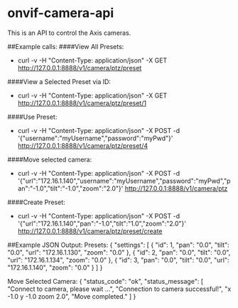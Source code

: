 # onvif-camera-api
This is an API to control the Axis cameras.

##Example calls:
####View All Presets:
* curl -v -H "Content-Type: application/json" -X GET http://127.0.0.1:8888/v1/camera/ptz/preset

####View a Selected Preset via ID: 
* curl -v -H "Content-Type: application/json" -X GET http://127.0.0.1:8888/v1/camera/ptz/preset/1

####Use Preset:
* curl -v -H "Content-Type: application/json" -X POST -d '{"username":"myUsername","password":"myPwd"}' http://127.0.0.1:8888/v1/camera/ptz/preset/4

####Move selected camera:
* curl -v  -H "Content-Type: application/json" -X POST -d '{"url":"172.16.1.140","username":"myUsername","password":"myPwd","pan":"-1.0","tilt":"-1.0","zoom":"2.0"}' http://127.0.0.1:8888/v1/camera/ptz

####Create Preset:
* curl -v -H "Content-Type: application/json" -X POST -d '{"url":"172.16.1.140","pan":"-1.0","tilt":"1.0","zoom":"2.0"}' http://127.0.0.1:8888/v1/camera/ptz/preset/create


##Example JSON Output:
Presets:
{
  "settings": [
    {
      "id": 1,
      "pan": "0.0",
      "tilt": "0.0",
      "url": "172.16.1.130",
      "zoom": "0.0"
    },
    {
      "id": 2,
      "pan": "0.0",
      "tilt": "0.0",
      "url": "172.16.1.134",
      "zoom": "0.0"
    },
    {
      "id": 3,
      "pan": "0.0",
      "tilt": "0.0",
      "url": "172.16.1.140",
      "zoom": "0.0"
    }
  ]
}

Move Selected Camera:
{
  "status_code": "ok",
  "status_message": [
    "Connect to camera, please wait ...",
    "Connection to camera successful!",
    "x -1.0  y -1.0  zoom 2.0",
    "Move completed."
  ]
}
